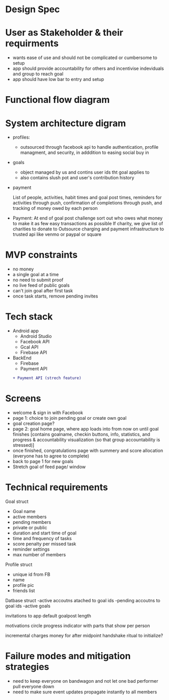 # Design Spec

# User as Stakeholder & their requirments
- wants ease of use and should not be complicated or cumbersome to setup
- app should provide accountability for others and incentivise indeviduals and group to reach goal
- app should have low bar to entry and setup

# Functional flow diagram

# System architecture digram
- profiles: 
  - outsourced through facebook api to handle authentication, profile managment, and security, in adddition to easing social buy in
- goals
  - object managed by us and contins user ids tht goal applies to
  - also contains slush pot and user's contribution history
  
- payment


  List of people, activities, habit times and goal post times, reminders for activities through push, confirmation of completions through push, and tracking of money owed by each person
- Payment:
  At end of goal post challenge sort out who owes what money to make it as few easy transactions as possible
  If charity, we give list of charities to donate to
  Outsource charging and payment infrastructure to trusted api like venmo or paypal or square

# MVP constraints
- no money
- a single goal at a time
- no need to submit proof
- no live feed of public goals
- can't join goal after first task
- once task starts, remove pending invites

# Tech stack
- Android app
  - Android Studio
  - Facebook API
  - Gcal API
  - Firebase API
- BackEnd
  - Firebase
  - Payment API 
  ```diff 
  + Payment API (strech feature)
  ```

# Screens
- welcome & sign in with Facebook
- page 1: choice to join pending goal or create own goal
- goal creation page?
- page 2: goal home page, where app loads into from now on until goal finishes [contains goalname, checkin buttons, info, statistics, and progress & accountability visualization (so that group accountability is stressed)]
- once finished, congratulations page with summery and score allocation (everyone has to agree to complete)
- back to page 1 for new goals
- Stretch goal of feed page/ window


# Technical requirements
Goal struct
- Goal name
- active members
- pending members
- private or public
- duration and start time of goal
- time and frequency of tasks
- score penalty per missed task
- reminder settings
- max number of members

Profile struct
- unique id from FB
- name
- profile pic
- friends list

Datbase struct
-active accoutns atached to goal ids
-pending accoutns to goal ids
-active goals


invitations to app
default goalpost length

motivations
circle progress indicator with parts that show per person

incremental charges
money for after midpoint
handshake ritual to initialize?

# Failure modes and mitigation strategies
- need to keep everyone on bandwagon and not let one bad performer pull everyone down
- need to make sure event updates propagate instantly to all members
